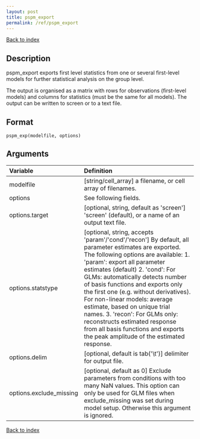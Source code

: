 ```yaml
---
layout: post
title: pspm_export
permalink: /ref/pspm_export
---
```

 
[Back to index](/PsPM/ref/)

## Description

pspm_export exports first level statistics from one or several first-level models for further statistical analysis on the group level. 

The output is organised as a matrix with rows for observations (first-level models) and columns for statistics (must be the same for all models). The output can be written to screen or to a text file. 


## Format

`pspm_exp(modelfile, options)`


## Arguments

| Variable | Definition |
|:--|:--|
| modelfile | [string/cell_array] a filename, or cell array of filenames. |
| options | See following fields. |
| options.target | [optional, string, default as 'screen'] 'screen' (default), or a name of an output text file. |
| options.statstype | [optional, string, accepts 'param'/'cond'/'recon'] By default, all parameter estimates are exported. The following options are available: 1. 'param': export all parameter estimates (default) 2. 'cond': For GLMs: automatically detects number of basis functions and exports only the first one (e.g. without derivatives). For non-linear models: average estimate, based on unique trial names. 3. 'recon': For GLMs only: reconstructs estimated response from all basis functions and exports the peak amplitude of the estimated response. |
| options.delim | [optional, default is tab('\t')] delimiter for output file. |
| options.exclude_missing | [optional, default as 0] Exclude parameters from conditions with too many NaN values. This option can only be used for GLM files when exclude_missing was set during model setup. Otherwise this argument is ignored. |


[Back to index](/PsPM/ref/)
